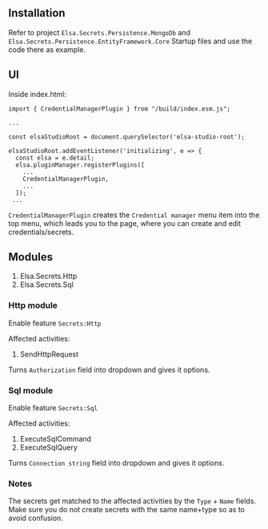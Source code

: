 ## Installation
Refer to project `Elsa.Secrets.Persistence.MongoDb` and `Elsa.Secrets.Persistence.EntityFramework.Core`
Startup files and use the code there as example.

## UI
Inside index.html:
```
import { CredentialManagerPlugin } from "/build/index.esm.js";

...

const elsaStudioRoot = document.querySelector('elsa-studio-root');

elsaStudioRoot.addEventListener('initializing', e => {
  const elsa = e.detail;
  elsa.pluginManager.registerPlugins([
    ...
    CredentialManagerPlugin,
    ...
  ]);
 ...
```
`CredentialManagerPlugin` creates the `Credential manager` menu item into the top menu,
which leads you to the page, where you can create and edit credentials/secrets.


## Modules
1. Elsa.Secrets.Http
2. Elsa.Secrets.Sql

### Http module
Enable feature `Secrets:Http`

Affected activities:
1. SendHttpRequest

Turns `Authorization` field into dropdown and gives it options.


### Sql module
Enable feature `Secrets:Sql`

Affected activities:
1. ExecuteSqlCommand
2. ExecuteSqlQuery

Turns `Connection string` field into dropdown and gives it options.

### Notes
The secrets get matched to the affected activities by the `Type` + `Name` fields.
Make sure you do not create secrets with the same name+type so as to avoid confusion.